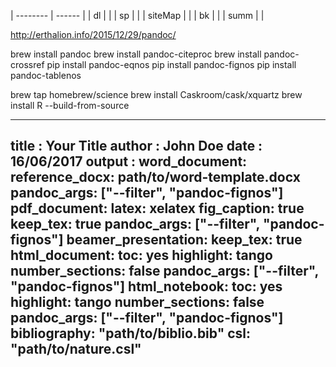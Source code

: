 

| -------- | ------ |
| dl       | |
| sp       | |
| siteMap  | |
| bk       | |
| summ     | |


http://erthalion.info/2015/12/29/pandoc/


brew install pandoc
brew install pandoc-citeproc
brew install pandoc-crossref
pip install pandoc-eqnos
pip install pandoc-fignos
pip install pandoc-tablenos

brew tap homebrew/science
brew install Caskroom/cask/xquartz
brew install R --build-from-source


---
title  : Your Title
author : John Doe
date   : 16/06/2017
output :
    word_document:
        reference_docx: path/to/word-template.docx
        pandoc_args: ["--filter", "pandoc-fignos"]
    pdf_document:
        latex: xelatex
        fig_caption: true
        keep_tex: true
        pandoc_args: ["--filter", "pandoc-fignos"]
    beamer_presentation:
        keep_tex: true
    html_document:
        toc: yes
        highlight: tango
        number_sections: false
        pandoc_args: ["--filter", "pandoc-fignos"]
    html_notebook:
        toc: yes
        highlight: tango
        number_sections: false
        pandoc_args: ["--filter", "pandoc-fignos"]
bibliography: "path/to/biblio.bib"
csl: "path/to/nature.csl"
---

